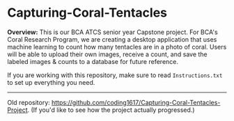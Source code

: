# Capturing-Coral-Tentacles

**Overview:** This is our BCA ATCS senior year Capstone project. For BCA's Coral Research Program, we are creating a desktop application that uses machine learning to count how many tentacles are in a photo of coral. Users will be able to upload their own images, receive a count, and save the labeled images & counts to a database for future reference.

If you are working with this repository, make sure to read `Instructions.txt` to set up everything you need.

-------------------------------------------------------------------------------------------------------------------------------------------------------------------------

Old repository: https://github.com/coding1617/Capturing-Coral-Tentacles-Project. (If you'd like to see how the project actually progressed.)
